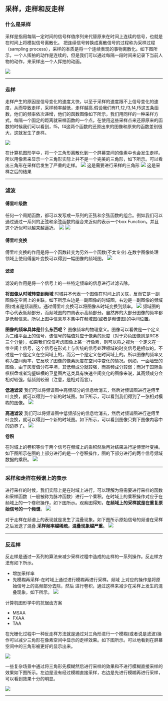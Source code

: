 ## 采样，走样和反走样

### 什么是采样
采样是指用每隔一定时间的信号样值序列来代替原来在时间上连续的信号，也就是在时间上将模拟信号离散化。
把连续信号转换成离散信号的过程称为采样过程（sampling process），采样的本质是将一个连续表现的事物离散化。如下图所示，一个人挥拍的动作是连续的，但是我们可以通过每隔一段时间来记录下当前人物的动作，来采样出一个人挥拍的动画。

![](./pic/aliasing/sample1.png)

------------------------


### 走样
走样产生的原因是信号变化的速度太快，以至于采样的速度跟不上信号变化的速度，从而导致走样，采样频率越低，走样越高.假设我们有f1,f2,f3,f4,f5这五条函数，他们的频率依次递增，他们的函数图像如下所示，我们用同样的一种采样方式，每隔一个固定的距离就采样函数的一个点，在使用这些采样点来还原原来的函数的时候我们可以看到，f5，f4这两个函数的还原出来的图像和原来的函数差别很大，这就发生了走样。



![](./pic/aliasing/sample4.png)

在计算机图形学中，将一个三角形离散化到一个屏幕空间的像素中也会发生走样。所以用像素来显示一个三角形实际上并不是一个完美的三角形，如下所示。可以看出三角形在采样后发生了严重的走样。
![](./pic/raster7.png)
这是需要进行采样的三角形
![](./pic/raster5.png)
这是采样之后的结果

-------------------------


### 滤波

#### 傅里叶级数 
任何一个周期函数，都可以发写成一系列的正弦和余弦函数的组合。例如我们可以通过通过一系列的正弦和余弦函数的组合来近似的表示一个box Function。并且这个近似可以越来越逼近。
![](./pic/aliasing/sample5.png)
![](./pic/aliasing/sample6.png)


#### 傅里叶变换
傅里叶变换的作用是将一个函数转变为另外一个函数(不太专业).在数字图像处理领域上使用傅里叶变换可以得到一幅图像的频域图。
![](./pic/aliasing/sample7.png)

#### 滤波
滤波的作用是将一个信号上的一些特定频率的信息进行过滤去除。

**将图像从时域转变到频域**
时域并不代表一个图像在时间上的关联，反而它是一副图像在空间上的关联。如下所示左边是一副图像的时域图，右边是一副图像的频域图(或者是频谱图)。通过傅里叶变换可以将图像从时域变换到频率。
![](./pic/aliasing/sample8.png)
频域图的中心代表低频部分，而频域图的四周表示高频部分。自然界的大部分图像的频率都是低频信息。所以上图中信息基本集中在频域图(或者是频谱图)的中间位置。

**图像的频率具体是什么东西呢？**
图像频率的物理意义。图像可以看做是一个定义为二维平面上的信号，该信号的幅值对应于像素的灰度（对于彩色图像则是RGB三个分量），如果我们仅仅考虑图像上某一行像素，则可以将之视为一个定义在一维空间上信号，这个信号在形式上与传统的信号处理领域的时变信号是相似的。不过是一个是定义在空间域上的，而另一个是定义在时间域上的。所以图像的频率又称为空间频率，它反映了图像的像素灰度在空间中变化的情况。例如，一面墙壁的图像，由于灰度值分布平坦，其低频成分就较强，而高频成分较弱；而对于国际象棋棋盘或者沟壑纵横的卫星图片这类具有快速空间变化的图像来说，其高频成分会相对较强，低频则较弱（注意，是相对而言）。

**低通滤波**
我们可以将频谱图中高频部分的信息给消去，然后对频谱图进行逆傅里叶变换，就可以得到一个新的时域图。如下所示，可以看到我们得到了一张相对模糊的图像。
![](./pic/aliasing/sample10.png)

**高通滤波**
我们可以将频谱图中低频部分的信息给消去，然后对频谱图进行逆傅里叶变换，就可以得到一个新的时域图。如下所示，可以看到图像只剩下图像内容中的边界了。
![](./pic/aliasing/sample9.png)

**卷积**

在时域上的卷积等价于两个信号在频域上的乘积然后再对结果进行逆傅里叶变换。
如下图所示在图的上部分进行的是一个卷积操作，图的下部分进行的两个信号频域数据的乘积。
![](./pic/aliasing/sample11.png)

--------------------

### 采样和走样在频谱上的表示
进行采样的时候，我们实际上是在时域上进行，可以理解为将需要进行采样的函数和采样函数（一般被称为脉冲函数）进行一个乘积。在时域上的乘积操作对应于在频域上的一个卷积操作，如下图所示。观察图得知，**在频域上的采样就是在重复原始信号的一个频谱**。
![](./pic/aliasing/sample12.png)

对于走样在频谱上的表现就是发生了混叠现象。如下图所示原始信号的频谱在采样之后发送了混叠.**采样频率越稀疏，混叠现象越严重**。
![](./pic/aliasing/sample13.png)

------------------------

### 反走样
反走样是通过一系列的算法来减少采样过程中造成的走样的一系列操作。反走样方法有如下所示。
- 增加采样率
- 先模糊再采样-在时域上通过进行模糊再进行采样。频域 上对应的操作是将原始信号上的高频部分去除，然后 进行卷积，通过这样来减少在采样上发生的混叠现象，如下所示。
![](./pic/aliasing/sample14.png)



计算机图形学中的抗锯齿方案

- MSAA
- FXAA
- TAA



在光栅化过程中一种反走样方法就是通过对三角形进行一个模糊(或者说是滤波)操作可以减少三角形在像素空间中显示的走样效果。如下图所示。可以地看到在屏幕空间中的三角形被更好的显示出来。

![](./pic/aliasing/sample2.png)

一些复杂场景中通过将三角形先模糊然后进行采样的效果和不进行模糊直接采样的效果如下图所示。左边是没有经过模糊直接采样，右边是先进行模糊再进行采样，可以看到效果十分的明显。

![](./pic/aliasing/sample3.png)

-----------------------








